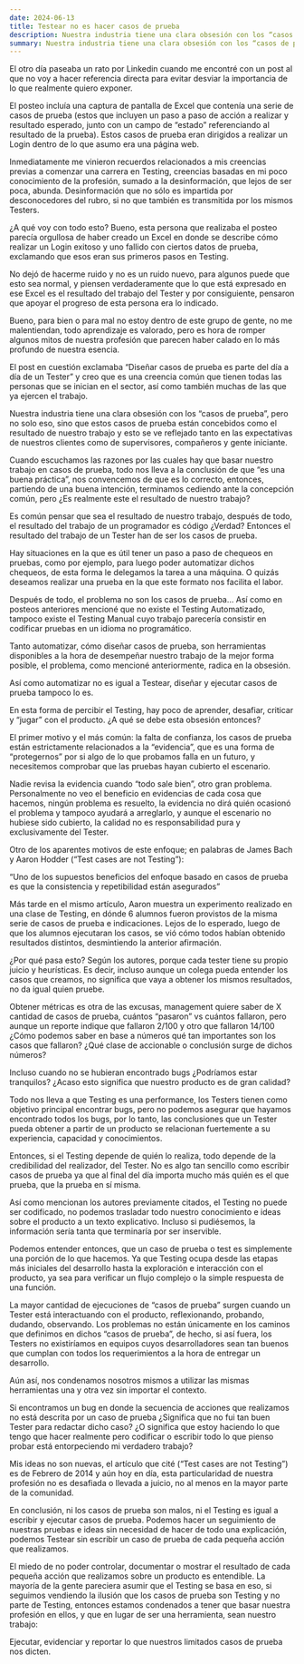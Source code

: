 ```yaml
---
date: 2024-06-13
title: Testear no es hacer casos de prueba
description: Nuestra industria tiene una clara obsesión con los “casos de prueba”, pero no solo eso, sino que estos casos de prueba están concebidos como el resultado de nuestro trabajo y esto se ve reflejado tanto en las expectativas de nuestros clientes como de supervisores, compañeros y gente iniciante.
summary: Nuestra industria tiene una clara obsesión con los “casos de prueba”, pero no solo eso, sino que estos casos de prueba están concebidos como el resultado de nuestro trabajo y esto se ve reflejado tanto en las expectativas de nuestros clientes como de supervisores, compañeros y gente iniciante.
---
```


El otro día paseaba un rato por Linkedin cuando me encontré con un post al que no voy a hacer referencia directa para evitar desviar la importancia de lo que realmente quiero exponer.

El posteo incluía una captura de pantalla de Excel que contenía una serie de casos de prueba (estos que incluyen un paso a paso de acción a realizar y resultado esperado, junto con un campo de “estado” referenciando al resultado de la prueba). Estos casos de prueba eran dirigidos a realizar un Login dentro de lo que asumo era una página web.

Inmediatamente me vinieron recuerdos relacionados a mis creencias previas a comenzar una carrera en Testing, creencias basadas en mi poco conocimiento de la profesión, sumado a la desinformación, que lejos de ser poca, abunda. Desinformación que no sólo es impartida por desconocedores del rubro, si no que también es transmitida por los mismos Testers.

¿A qué voy con todo esto? Bueno, esta persona que realizaba el posteo parecía orgullosa de haber creado un Excel en donde se describe cómo realizar un Login exitoso y uno fallido con ciertos datos de prueba, exclamando que esos eran sus primeros pasos en Testing.

No dejó de hacerme ruido y no es un ruido nuevo, para algunos puede que esto sea normal, y piensen verdaderamente que lo que está expresado en ese Excel es el resultado del trabajo del Tester y por consiguiente, pensaron que apoyar el progreso de esta persona era lo indicado.

Bueno, para bien o para mal no estoy dentro de este grupo de gente, no me malentiendan, todo aprendizaje es valorado, pero es hora de romper algunos mitos de nuestra profesión que parecen haber calado en lo más profundo de nuestra esencia.

El post en cuestión exclamaba “Diseñar casos de prueba es parte del día a día de un Tester” y creo que es una creencia común que tienen todas las personas que se inician en el sector, así como también muchas de las que ya ejercen el trabajo.

Nuestra industria tiene una clara obsesión con los “casos de prueba”, pero no solo eso, sino que estos casos de prueba están concebidos como el resultado de nuestro trabajo y esto se ve reflejado tanto en las expectativas de nuestros clientes como de supervisores, compañeros y gente iniciante.

Cuando escuchamos las razones por las cuales hay que basar nuestro trabajo en casos de prueba, todo nos lleva a la conclusión de que “es una buena práctica”, nos convencemos de que es lo correcto, entonces, partiendo de una buena intención, terminamos cediendo ante la concepción común, pero ¿Es realmente este el resultado de nuestro trabajo?

Es común pensar que sea el resultado de nuestro trabajo, después de todo, el resultado del trabajo de un programador es código ¿Verdad? Entonces el resultado del trabajo de un Tester han de ser los casos de prueba.

Hay situaciones en la que es útil tener un paso a paso de chequeos en pruebas, como por ejemplo, para luego poder automatizar dichos chequeos, de esta forma le delegamos la tarea a una máquina. O quizás deseamos realizar una prueba en la que este formato nos facilita el labor.

Después de todo, el problema no son los casos de prueba… Así como en posteos anteriores mencioné que no existe el Testing Automatizado, tampoco existe el Testing Manual cuyo trabajo parecería consistir en codificar pruebas en un idioma no programático.

Tanto automatizar, cómo diseñar casos de prueba, son herramientas disponibles a la hora de desempeñar nuestro trabajo de la mejor forma posible, el problema, como mencioné anteriormente, radica en la obsesión.

Así como automatizar no es igual a Testear, diseñar y ejecutar casos de prueba tampoco lo es.

En esta forma de percibir el Testing, hay poco de aprender, desafiar, criticar y “jugar” con el producto. ¿A qué se debe esta obsesión entonces? 

El primer motivo y el más común: la falta de confianza, los casos de prueba están estrictamente relacionados a la “evidencia”, que es una forma de “protegernos” por si algo de lo que probamos falla en un futuro, y necesitemos comprobar que las pruebas hayan cubierto el escenario. 

Nadie revisa la evidencia cuando “todo sale bien”, otro gran problema. Personalmente no veo el beneficio en evidencias de cada cosa que hacemos, ningún problema es resuelto, la evidencia no dirá quién ocasionó el problema y tampoco ayudará a arreglarlo, y aunque el escenario no hubiese sido cubierto, la calidad no es responsabilidad pura y exclusivamente del Tester.

Otro de los aparentes motivos de este enfoque; en palabras de James Bach y Aaron Hodder (“Test cases are not Testing”):

“Uno de los supuestos beneficios del enfoque basado en casos de prueba es que la consistencia y repetibilidad están asegurados”

Más tarde en el mismo artículo, Aaron muestra un experimento realizado en una clase de Testing, en dónde 6 alumnos fueron provistos de la misma serie de casos de prueba e indicaciones. Lejos de lo esperado, luego de que los alumnos ejecutaran los casos, se vió cómo todos habían obtenido resultados distintos, desmintiendo la anterior afirmación.

¿Por qué pasa esto? Según los autores, porque cada tester tiene su propio juicio y heurísticas. Es decir, incluso aunque un colega pueda entender los casos que creamos, no significa que vaya a obtener los mismos resultados, no da igual quien pruebe.

Obtener métricas es otra de las excusas, management quiere saber de X cantidad de casos de prueba, cuántos “pasaron” vs cuántos fallaron, pero aunque un reporte indique que fallaron 2/100 y otro que fallaron 14/100 ¿Cómo podemos saber en base a números qué tan importantes son los casos que fallaron? ¿Qué clase de accionable o conclusión surge de dichos números? 

Incluso cuando no se hubieran encontrado bugs ¿Podríamos estar tranquilos? ¿Acaso esto significa que nuestro producto es de gran calidad? 

Todo nos lleva a que Testing es una performance, los Testers tienen como objetivo principal encontrar bugs, pero no podemos asegurar que hayamos encontrado todos los bugs, por lo tanto, las conclusiones que un Tester pueda obtener a partir de un producto se relacionan fuertemente a su experiencia, capacidad y conocimientos.

Entonces, si el Testing depende de quién lo realiza, todo depende de la credibilidad del realizador, del Tester. No es algo tan sencillo como escribir casos de prueba ya que al final del día importa mucho más quién es el que prueba, que la prueba en sí misma.

Así como mencionan los autores previamente citados, el Testing no puede ser codificado, no podemos trasladar todo nuestro conocimiento e ideas sobre el producto a un texto explicativo. Incluso si pudiésemos, la información sería tanta que terminaría por ser inservible.

Podemos entender entonces, que un caso de prueba o test es simplemente una porción de lo que hacemos. Ya que Testing ocupa desde las etapas más iniciales del desarrollo hasta la exploración e interacción con el producto, ya sea para verificar un flujo complejo o la simple respuesta de una función.

La mayor cantidad de ejecuciones de “casos de prueba” surgen cuando un Tester está interactuando con el producto, reflexionando, probando, dudando, observando. Los problemas no están únicamente en los caminos que definimos en dichos “casos de prueba”, de hecho, si así fuera, los Testers no existiríamos en equipos cuyos desarrolladores sean tan buenos que cumplan con todos los requerimientos a la hora de entregar un desarrollo.

Aún así, nos condenamos nosotros mismos a utilizar las mismas herramientas una y otra vez sin importar el contexto. 

Si encontramos un bug en donde la secuencia de acciones que realizamos no está descrita por un caso de prueba ¿Significa que no fui tan buen Tester para redactar dicho caso? ¿O significa que estoy haciendo lo que tengo que hacer realmente pero codificar o escribir todo lo que pienso probar está entorpeciendo mi verdadero trabajo?

Mis ideas no son nuevas, el artículo que cité (“Test cases are not Testing”) es de Febrero de 2014 y aún hoy en día, esta particularidad de nuestra profesión no es desafiada o llevada a juicio, no al menos en la mayor parte de la comunidad.

En conclusión, ni los casos de prueba son malos, ni el Testing es igual a escribir y ejecutar casos de prueba. Podemos hacer un seguimiento de nuestras pruebas e ideas sin necesidad de hacer de todo una explicación, podemos Testear sin escribir un caso de prueba de cada pequeña acción que realizamos.

El miedo de no poder controlar, documentar o mostrar el resultado de cada pequeña acción que realizamos sobre un producto es entendible. La mayoría de la gente pareciera asumir que el Testing se basa en eso, si seguimos vendiendo la ilusión que los casos de prueba son Testing y no parte de Testing, entonces estamos condenados a tener que basar nuestra profesión en ellos, y que en lugar de ser una herramienta, sean nuestro trabajo:

Ejecutar, evidenciar y reportar lo que nuestros limitados casos de prueba nos dicten.